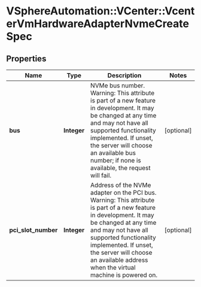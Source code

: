 # VSphereAutomation::VCenter::VcenterVmHardwareAdapterNvmeCreateSpec

## Properties
Name | Type | Description | Notes
------------ | ------------- | ------------- | -------------
**bus** | **Integer** | NVMe bus number. Warning: This attribute is part of a new feature in development. It may be changed at any time and may not have all supported functionality implemented. If unset, the server will choose an available bus number; if none is available, the request will fail. | [optional] 
**pci_slot_number** | **Integer** | Address of the NVMe adapter on the PCI bus. Warning: This attribute is part of a new feature in development. It may be changed at any time and may not have all supported functionality implemented. If unset, the server will choose an available address when the virtual machine is powered on. | [optional] 


